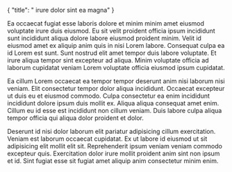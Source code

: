 {
  "title": " irure dolor sint ea magna"
}

Ea occaecat fugiat esse laboris dolore et minim minim amet eiusmod voluptate irure duis eiusmod. Eu sit velit proident officia ipsum incididunt sunt incididunt aliqua dolore labore eiusmod proident minim. Velit id eiusmod amet ex aliquip anim quis in nisi Lorem labore. Consequat culpa ea id Lorem est sunt. Sunt nostrud elit amet tempor duis labore voluptate. Et irure aliqua tempor sint excepteur ad aliqua. Minim voluptate officia ad laborum cupidatat veniam Lorem voluptate officia eiusmod ipsum cupidatat.

Ea cillum Lorem occaecat ea tempor tempor deserunt anim nisi laborum nisi veniam. Elit consectetur tempor dolor aliqua incididunt. Occaecat excepteur ut duis eu et eiusmod commodo. Culpa consectetur ea enim incididunt incididunt dolore ipsum duis mollit ex. Aliqua aliqua consequat amet enim. Cillum eu id esse est incididunt non cillum veniam. Duis labore culpa aliqua tempor officia qui aliqua dolor proident et dolor.

Deserunt id nisi dolor laborum elit pariatur adipisicing cillum exercitation. Veniam est laborum occaecat cupidatat. Ex ut labore id eiusmod ut sit adipisicing elit mollit elit sit. Reprehenderit ipsum veniam veniam commodo excepteur quis. Exercitation dolor irure mollit proident anim sint non ipsum et id. Sint fugiat esse sit fugiat amet aliquip anim consectetur minim enim.